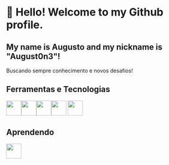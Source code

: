 # 👋 Hello! Welcome to my Github profile.
## My name is Augusto and my nickname is "August0n3"!

Buscando sempre conhecimento e novos desafios! 

## Ferramentas e Tecnologias
<img src="https://cdn.jsdelivr.net/gh/devicons/devicon/icons/python/python-original.svg" width="40" height="40" /><img src="https://cdn.jsdelivr.net/gh/devicons/devicon/icons/numpy/numpy-original.svg" width="40" height="40"/><img src="https://cdn.jsdelivr.net/gh/devicons/devicon/icons/html5/html5-original.svg" width="40" height="40"/><img src="https://cdn.jsdelivr.net/gh/devicons/devicon/icons/css3/css3-original.svg" width="40" height="40"/> <img src="https://cdn.jsdelivr.net/gh/devicons/devicon/icons/git/git-original.svg" width="40" height="40"/>

## Aprendendo

<img src="https://cdn.jsdelivr.net/gh/devicons/devicon/icons/pandas/pandas-original.svg" width="40" height="40"/>

